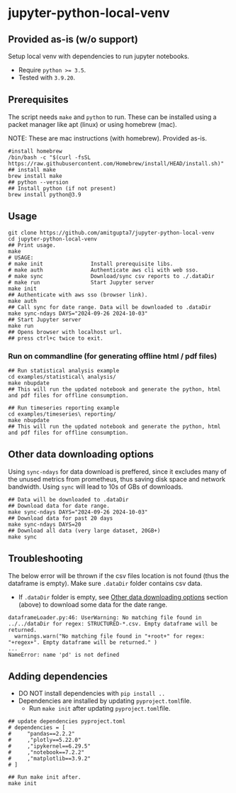# jupyter-python-local-venv
## Provided as-is (w/o support)
Setup local venv with dependencies to run jupyter notebooks. 
* Require `python >= 3.5`.
* Tested with `3.9.20`. 

## Prerequisites
The script needs `make` and `python` to run. These can be installed using a packet manager like apt (linux) or using homebrew (mac).

NOTE: These are mac instructions (with homebrew). Provided as-is. 
```shell
#install homebrew
/bin/bash -c "$(curl -fsSL https://raw.githubusercontent.com/Homebrew/install/HEAD/install.sh)"
## install make
brew install make
## python --version
## Install python (if not present)
brew install python@3.9
```

## Usage

```shell
git clone https://github.com/amitgupta7/jupyter-python-local-venv
cd jupyter-python-local-venv
## Print usage.
make
# USAGE:
# make init               Install prerequisite libs.
# make auth               Authenticate aws cli with web sso.
# make sync               Download/sync csv reports to ./.dataDir
# make run                Start Jupyter server
make init
## Authenticate with aws sso (browser link). 
make auth 
## Call sync for date range. Data will be downloaded to .dataDir
make sync-ndays DAYS="2024-09-26 2024-10-03"
## Start Jupyter server
make run
## Opens browser with localhost url.
## press ctrl+c twice to exit.
```

### Run on commandline (for generating offline html / pdf files)
```shell
## Run statistical analysis example
cd examples/statistical\ analysis/
make nbupdate
## This will run the updated notebook and generate the python, html and pdf files for offline consumption.

## Run timeseries reporting example
cd examples/timeseries\ reporting/
make nbupdate
## This will run the updated notebook and generate the python, html and pdf files for offline consumption.
```
## Other data downloading options

Using `sync-ndays` for data download is preffered, since it excludes many of the unused metrics from prometheus, thus saving disk space and network bandwidth. Using `sync` will lead to 10s of GBs of downloads. 
```shell
## Data will be downloaded to .dataDir
## Download data for date range. 
make sync-ndays DAYS="2024-09-26 2024-10-03"
## Download data for past 20 days
make sync-ndays DAYS=20
## Download all data (very large dataset, 20GB+)
make sync
```

## Troubleshooting

The below error will be thrown if the csv files location is not found (thus the dataframe is empty). Make sure `.dataDir` folder contains csv data. 

* If `.dataDir` folder is empty, see [Other data downloading options](#other-data-downloading-options) section (above) to download some data for the date range.
```shell
dataframeLoader.py:46: UserWarning: No matching file found in ../../dataDir for regex: STRUCTURED-*.csv. Empty dataframe will be returned.
  warnings.warn("No matching file found in "+root+" for regex: "+regex+". Empty dataframe will be returned." )
...
NameError: name 'pd' is not defined
```

## Adding dependencies
* DO NOT install dependencies with `pip install ..`
* Dependencies are installed by updating `pyproject.toml`file. 
    * Run `make init` after updating `pyproject.toml`file.
```shell
## update dependencies pyproject.toml
# dependencies = [
#     "pandas==2.2.2"
#     ,"plotly==5.22.0"
#     ,"ipykernel==6.29.5"
#     ,"notebook==7.2.2"
#     ,"matplotlib==3.9.2"
# ] 

## Run make init after.
make init
```